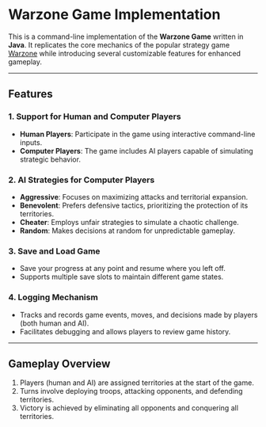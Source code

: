 # Warzone Game Implementation  

This is a command-line implementation of the **Warzone Game** written in **Java**. It replicates the core mechanics of the popular strategy game [Warzone](https://www.warzone.com/) while introducing several customizable features for enhanced gameplay.  

---

## Features  

### 1. Support for Human and Computer Players  
- **Human Players**: Participate in the game using interactive command-line inputs.  
- **Computer Players**: The game includes AI players capable of simulating strategic behavior.  

### 2. AI Strategies for Computer Players  
- **Aggressive**: Focuses on maximizing attacks and territorial expansion.  
- **Benevolent**: Prefers defensive tactics, prioritizing the protection of its territories.  
- **Cheater**: Employs unfair strategies to simulate a chaotic challenge.  
- **Random**: Makes decisions at random for unpredictable gameplay.  

### 3. Save and Load Game  
- Save your progress at any point and resume where you left off.  
- Supports multiple save slots to maintain different game states.  

### 4. Logging Mechanism  
- Tracks and records game events, moves, and decisions made by players (both human and AI).  
- Facilitates debugging and allows players to review game history.  

---

## Gameplay Overview  

1. Players (human and AI) are assigned territories at the start of the game.  
2. Turns involve deploying troops, attacking opponents, and defending territories.  
3. Victory is achieved by eliminating all opponents and conquering all territories.  
